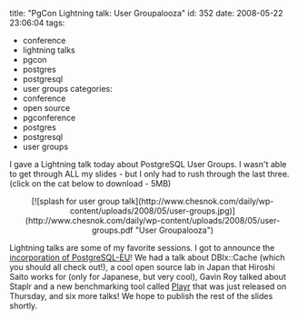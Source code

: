title: "PgCon Lightning talk: User Groupalooza"
id: 352
date: 2008-05-22 23:06:04
tags: 
- conference
- lightning talks
- pgcon
- postgres
- postgresql
- user groups
categories: 
- conference
- open source
- pgconference
- postgres
- postgresql
- user groups

I gave a Lightning talk today about PostgreSQL User Groups.  I wasn't able to get through ALL my slides - but I only had to rush through the last three.  (click on the cat below to download - 5MB)

<center>[![splash for user group talk](http://www.chesnok.com/daily/wp-content/uploads/2008/05/user-groups.jpg)](http://www.chesnok.com/daily/wp-content/uploads/2008/05/user-groups.pdf "User Groupalooza")</center>

Lightning talks are some of my favorite sessions.  I got to announce the[ incorporation of PostgreSQL-EU](http://people.planetpostgresql.org/mha/index.php?/archives/172-Welcome-PostgreSQL-Europe.html)!  We had a talk about DBIx::Cache (which you should all check out!), a cool open source lab in Japan that Hiroshi Saito works for (only for Japanese, but very cool), Gavin Roy talked about Staplr and a new benchmarking tool called [Playr](https://area51.myyearbook.com/trac.cgi/wiki/Playr) that was just released on Thursday, and six more talks!  We hope to publish the rest of the slides shortly.

